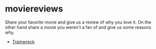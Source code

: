# moviereviews
Share your favorite movie and give us a review of why you love it. On the other hand share a movie you weren't a fan of and give us some reasons why.

* [Trainwreck](https://github.com/caledelaura/moviereviews/blob/master/trainwreck)
